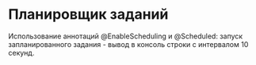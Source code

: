 # Планировщик заданий 

Использование аннотаций @EnableScheduling и @Scheduled: запуск запланированного задания - вывод в консоль строки с интервалом 10 секунд. 
